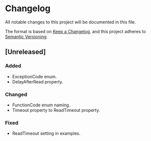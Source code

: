 # Changelog
All notable changes to this project will be documented in this file.

The format is based on [Keep a Changelog](https://keepachangelog.com/en/1.0.0/),
and this project adheres to [Semantic Versioning](https://semver.org/spec/v2.0.0.html).

## [Unreleased]
### Added
- ExceptionCode enum.
- DelayAfterRead property.

### Changed
- FunctionCode enum naming.
- Timeout property to ReadTimeout property.

### Fixed
- ReadTimeout setting in examples.
